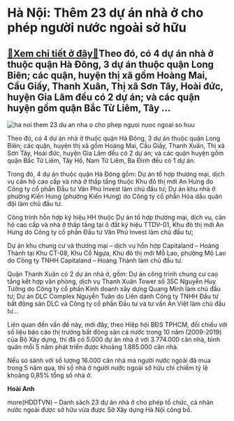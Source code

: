 Hà Nội: Thêm 23 dự án nhà ở cho phép người nước ngoài sở hữu
============================================================

[:gift:Xem chi tiết ở đây:gift:](https://hddtvn.com/ha-noi-them-23-du-an-nha-o-cho-phep-nguoi-nuoc-ngoai-so-huu/)Theo đó, có 4 dự án nhà ở thuộc quận Hà Đông, 3 dự án thuộc quận Long Biên; các quận, huyện thị xã gồm Hoàng Mai, Cầu Giấy, Thanh Xuân, Thị xã Sơn Tây, Hoài đức, huyện Gia Lâm đều có 2 dự án; và các quận huyện gồm quận Bắc Từ Liêm, Tây …
---------------------------------------------------------------------------------------------------------------------------------------------------------------------------------------------------------------------------------------------





![ha noi them 23 du an nha o cho phep nguoi nuoc ngoai so huu](https://haiquanonline.com.vn/stores/news_dataimages/hienntt/092020/07/09/1531_nguoi-nuoc-ngoai-da-so-huu-2-tong-so-nha-o-tai-viet-nam-trong-5-nam1.jpg?rt=20200907105417 "Hà Nội: Thêm 23 dự án nhà ở cho phép người nước ngoài sở hữu")



Theo đó, có 4 dự án nhà ở thuộc quận Hà Đông, 3 dự án thuộc quận Long Biên; các quận, huyện thị xã gồm Hoàng Mai, Cầu Giấy, Thanh Xuân, Thị xã Sơn Tây, Hoài đức, huyện Gia Lâm đều có 2 dự án; và các quận huyện gồm quận Bắc Từ Liêm, Tây Hồ, Nam Từ Liêm, Ba Đình đều có 1 dự án.


Trong đó, 4 dự án thuộc quận Hà Đông gồm: Dự án tổ hợp thương mại, dịch vụ căn hộ cao cấp và nhà ở thấp tầng thuộc Khu đô thị mới An Hưng do Công ty cổ phần Đầu tư Văn Phú Invest làm chủ đầu tư; Dự án khu nhà ở phường Kiến Hưng (phường Kiến Hưng) do Công ty cổ phần Hóa dầu quân đội làm chủ đầu tư.


Công trình hỗn hợp ký hiệu HH thuộc Dự án tổ hợp thương mại, dịch vụ, căn hộ cao cấp và nhà ở thấp tầng tại ô đất ký hiệu TTDV-01, Khu đô thị mới An Hưng do Công ty cổ phần Đầu tư Văn Phú Invest làm chủ đầu tư;


Dự án khu chung cư và thương mại – dịch vụ hỗn hợp Capitaland – Hoàng Thành tại Khu CT-08, Khu Cổ Ngựa, Khu đô thị mới Mỗ Lao, phường Mộ Lao do Công ty TNHH Capitaland – Hoàng Thành làm chủ đầu tư.


Quận Thanh Xuân có 2 dự án nhà ở, gồm: Dự án công trình chung cư cao tầng kết hợp văn phòng, dịch vụ Thanh Xuân Tower số 35C Nguyễn Huy Tưởng do Công ty cổ phần Kinh doanh xây dựng Quang Minh làm chủ đầu tư; Dự án DLC Complex Nguyễn Tuân do Liên danh Công ty TNHH Đầu tư bất động sản DLC và Công ty cổ phần Đầu tư và tư vấn An Việt làm chủ đầu tư…


Liên quan đến vấn đề này, mới đây, theo Hiệp hội BĐS TPHCM, đối chiếu với số liệu báo cáo thị trường bất động sản cả nước trong 10 năm (2009-2019) của Bộ Xây dựng, thì đã có 5.000 dự án nhà ở với 3.774.000 căn nhà, bình quân mỗi 5 năm phát triển được khoảng 1.885.000 căn nhà.


Nếu so sánh với số lượng 16.000 căn nhà mà người nước ngoài đã mua trong 5 năm qua, thì số nhà ở người nước ngoài sở hữu chỉ chiếm tỷ lệ khoảng 0,85% tổng số nhà ở.




**Hoài Anh**



more(HDDTVN) – Danh sách 23 dự án nhà ở cho phép tổ chức, cá nhân nước ngoài được sở hữu vừa được Sở Xây dựng Hà Nội công bố.

